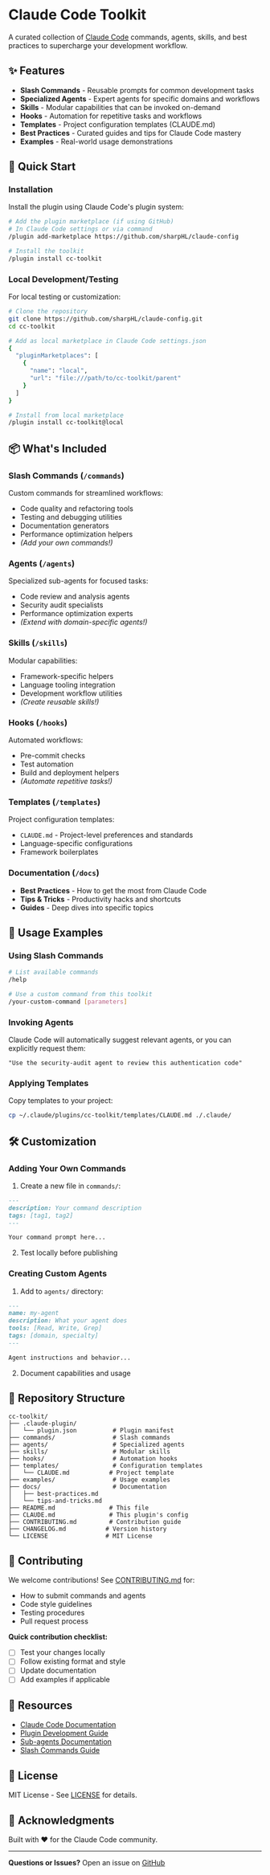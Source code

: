 # Claude Code Toolkit

A curated collection of [Claude Code](https://claude.com/claude-code) commands, agents, skills, and best practices to supercharge your development workflow.

## ✨ Features

- **Slash Commands** - Reusable prompts for common development tasks
- **Specialized Agents** - Expert agents for specific domains and workflows
- **Skills** - Modular capabilities that can be invoked on-demand
- **Hooks** - Automation for repetitive tasks and workflows
- **Templates** - Project configuration templates (CLAUDE.md)
- **Best Practices** - Curated guides and tips for Claude Code mastery
- **Examples** - Real-world usage demonstrations

## 🚀 Quick Start

### Installation

Install the plugin using Claude Code's plugin system:

```bash
# Add the plugin marketplace (if using GitHub)
# In Claude Code settings or via command
/plugin add-marketplace https://github.com/sharpHL/claude-config

# Install the toolkit
/plugin install cc-toolkit
```

### Local Development/Testing

For local testing or customization:

```bash
# Clone the repository
git clone https://github.com/sharpHL/claude-config.git
cd cc-toolkit

# Add as local marketplace in Claude Code settings.json
{
  "pluginMarketplaces": [
    {
      "name": "local",
      "url": "file:///path/to/cc-toolkit/parent"
    }
  ]
}

# Install from local marketplace
/plugin install cc-toolkit@local
```

## 📦 What's Included

### Slash Commands (`/commands`)
Custom commands for streamlined workflows:
- Code quality and refactoring tools
- Testing and debugging utilities
- Documentation generators
- Performance optimization helpers
- *(Add your own commands!)*

### Agents (`/agents`)
Specialized sub-agents for focused tasks:
- Code review and analysis agents
- Security audit specialists
- Performance optimization experts
- *(Extend with domain-specific agents!)*

### Skills (`/skills`)
Modular capabilities:
- Framework-specific helpers
- Language tooling integration
- Development workflow utilities
- *(Create reusable skills!)*

### Hooks (`/hooks`)
Automated workflows:
- Pre-commit checks
- Test automation
- Build and deployment helpers
- *(Automate repetitive tasks!)*

### Templates (`/templates`)
Project configuration templates:
- `CLAUDE.md` - Project-level preferences and standards
- Language-specific configurations
- Framework boilerplates

### Documentation (`/docs`)
- **Best Practices** - How to get the most from Claude Code
- **Tips & Tricks** - Productivity hacks and shortcuts
- **Guides** - Deep dives into specific topics

## 🎯 Usage Examples

### Using Slash Commands
```bash
# List available commands
/help

# Use a custom command from this toolkit
/your-custom-command [parameters]
```

### Invoking Agents
Claude Code will automatically suggest relevant agents, or you can explicitly request them:
```
"Use the security-audit agent to review this authentication code"
```

### Applying Templates
Copy templates to your project:
```bash
cp ~/.claude/plugins/cc-toolkit/templates/CLAUDE.md ./.claude/
```

## 🛠️ Customization

### Adding Your Own Commands

1. Create a new file in `commands/`:
```markdown
---
description: Your command description
tags: [tag1, tag2]
---

Your command prompt here...
```

2. Test locally before publishing

### Creating Custom Agents

1. Add to `agents/` directory:
```markdown
---
name: my-agent
description: What your agent does
tools: [Read, Write, Grep]
tags: [domain, specialty]
---

Agent instructions and behavior...
```

2. Document capabilities and usage

## 📂 Repository Structure

```
cc-toolkit/
├── .claude-plugin/
│   └── plugin.json          # Plugin manifest
├── commands/                # Slash commands
├── agents/                  # Specialized agents
├── skills/                  # Modular skills
├── hooks/                   # Automation hooks
├── templates/               # Configuration templates
│   └── CLAUDE.md           # Project template
├── examples/                # Usage examples
├── docs/                    # Documentation
│   ├── best-practices.md
│   └── tips-and-tricks.md
├── README.md               # This file
├── CLAUDE.md               # This plugin's config
├── CONTRIBUTING.md         # Contribution guide
├── CHANGELOG.md           # Version history
└── LICENSE                # MIT License
```

## 🤝 Contributing

We welcome contributions! See [CONTRIBUTING.md](CONTRIBUTING.md) for:
- How to submit commands and agents
- Code style guidelines
- Testing procedures
- Pull request process

**Quick contribution checklist:**
- [ ] Test your changes locally
- [ ] Follow existing format and style
- [ ] Update documentation
- [ ] Add examples if applicable

## 📖 Resources

- [Claude Code Documentation](https://docs.claude.com/claude-code)
- [Plugin Development Guide](https://docs.claude.com/en/docs/claude-code/plugins)
- [Sub-agents Documentation](https://docs.claude.com/en/docs/claude-code/sub-agents)
- [Slash Commands Guide](https://docs.claude.com/en/docs/claude-code/slash-commands)

## 📄 License

MIT License - See [LICENSE](LICENSE) for details.

## 🙏 Acknowledgments

Built with ❤️ for the Claude Code community.

---

**Questions or Issues?** Open an issue on [GitHub](https://github.com/sharpHL/claude-config/issues)
